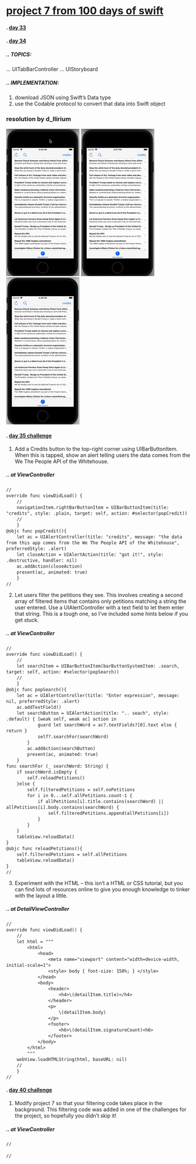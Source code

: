 # [project 7 from 100 days of swift](https://www.hackingwithswift.com/100)
#### . [day 33](https://www.hackingwithswift.com/100/33)
#### . [day 34](https://www.hackingwithswift.com/100/34)
##### .. TOPICS: 
...  UITabBarController
... UIStoryboard

##### .. IMPLEMENTATION:
1. download JSON using Swift’s Data type
2. use the Codable protocol to convert that data into Swift object


### resolution by d_llirium

![](https://github.com/d-llirium/100daysOfSwift/blob/main/Project7/CreditButton.gif?raw=true) ![](https://github.com/d-llirium/100daysOfSwift/blob/main/Project7/ShowDetailViewControllerWithHTML.gif?raw=true) ![](https://github.com/d-llirium/100daysOfSwift/blob/main/Project7/SearchForPresident_FilterTableView.gif?raw=true)

####  . [day 35 challenge](https://www.hackingwithswift.com/100/35)
1. Add a Credits button to the top-right corner using UIBarButtonItem. When this is tapped, show an alert telling users the data comes from the We The People API of the Whitehouse.
##### .. at ViewController
    //
    override func viewDidLoad() {
        //
        navigationItem.rightBarButtonItem = UIBarButtonItem(title: "credits", style: .plain, target: self, action: #selector(popCredit))
        //
        }
    @objc func popCredit(){
        let ac = UIAlertController(title: "credits", message: "the data from this app comes from the We The People API of the Whitehouse", preferredStyle: .alert)
        let closeAction = UIAlertAction(title: "got it!", style: .destructive, handler: nil)
        ac.addAction(closeAction)
        present(ac, animated: true)
        }
    //
2. Let users filter the petitions they see. This involves creating a second array of filtered items that contains only petitions matching a string the user entered. Use a UIAlertController with a text field to let them enter that string. This is a tough one, so I’ve included some hints below if you get stuck.
##### .. at ViewController
    //
    override func viewDidLoad() {
        //
        let searchItem = UIBarButtonItem(barButtonSystemItem: .search, target: self, action: #selector(popSearch))
        //
        }
    @objc func popSearch(){
        let ac = UIAlertController(title: "Enter expression", message: nil, preferredStyle: .alert)
        ac.addTextField()
        let searchButton = UIAlertAction(title: ".. seach", style: .default) { [weak self, weak ac] action in
                guard let searchWord = ac?.textFields?[0].text else { return }
                self?.searchFor(searchWord)
            }
            ac.addAction(searchButton)
            present(ac, animated: true)
        }
    func searchFor (_ searchWord: String) {
        if searchWord.isEmpty {
            self.reloadPetitions()
        }else {
            self.filteredPetitions = self.noPetitions
            for i in 0...self.allPetitions.count-1 {
                if allPetitions[i].title.contains(searchWord) || allPetitions[i].body.contains(searchWord) {
                    self.filteredPetitions.append(allPetitions[i])
                }
            }
        }
        tableView.reloadData()
    }
    @objc func reloadPetitions(){
        self.filteredPetitions = self.allPetitions
        tableView.reloadData()
    }
    //
3. Experiment with the HTML – this isn’t a HTML or CSS tutorial, but you can find lots of resources online to give you enough knowledge to tinker with the layout a little.
##### .. at DetailViewController
    //
    override func viewDidLoad() {
        //
        let html = """
            <html>
                <head>
                    <meta name="viewport" content="width=device-width, initial-scale=1">
                    <style> body { font-size: 150%; } </style>
                </head>
                <body>
                    <header>
                        <h4>\(detailItem.title)</h4>
                    </header>
                    <p>
                        \(detailItem.body)
                    </p>
                    <footer>
                        <h6>\(detailItem.signatureCount)<h6>
                    </footer>
                </body>
            </html>
            """
        webView.loadHTMLString(html, baseURL: nil)
        //
        }
    //

####  . [day 40 challenge](https://www.hackingwithswift.com/100/40)
1. Modify project 7 so that your filtering code takes place in the background. This filtering code was added in one of the challenges for the project, so hopefully you didn’t skip it!
##### .. at ViewController
    //
    
    //
